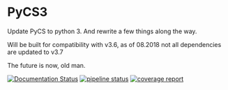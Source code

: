 # PyCS3

Update PyCS to python 3. And rewrite a few things along the way.


Will be built for compatibility with v3.6, as of 08.2018 not all dependencies are updated to v3.7 


The future is now, old man.


[![Documentation Status](https://readthedocs.org/projects/pycs3/badge/?version=latest)](https://vbonvin.gitlab.io/PyCS3/)
[![pipeline status](https://gitlab.com/vbonvin/PyCS3/badges/master/pipeline.svg)](https://gitlab.com/vbonvin/PyCS3/commits/master)
[![coverage report](https://gitlab.com/vbonvin/PyCS3/badges/master/coverage.svg)](https://vbonvin.gitlab.io/PyCS3/coverage/)
